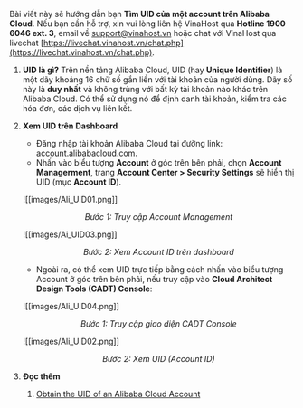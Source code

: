 Bài viết này sẽ hướng dẫn bạn **Tìm UID của một account trên Alibaba Cloud**. Nếu bạn cần hỗ trợ, xin vui lòng liên hệ VinaHost qua **Hotline 1900 6046 ext. 3**, email về [support@vinahost.vn](mailto:support@vinahost.vn) hoặc chat với VinaHost qua livechat [https://livechat.vinahost.vn/chat.php](https://livechat.vinahost.vn/chat.php).

1. **UID là gì?**
	Trên nền tảng Alibaba Cloud, UID (hay  **Unique Identifier**) là một dãy khoảng 16 chữ số gắn liền với tài khoản của người dùng. Dãy số này là **duy nhất** và không trùng với bất kỳ tài khoản nào khác trên Alibaba Cloud. Có thể sử dụng nó để định danh tài khoản, kiểm tra các hóa đơn, các dịch vụ liên kết.
2. **Xem UID trên Dashboard**
	- Đăng nhập tài khoản Alibaba Cloud tại đường link: [account.alibabacloud.com](https://account.alibabacloud.com/).
	- Nhấn vào biểu tượng **Account** ở góc trên bên phải, chọn **Account Managerment**, trang **Account Center > Security Settings** sẽ hiển thị UID (mục **Account ID**).
	
	![[images/Ali_UID01.png]]
	*<center>Bước 1: Truy cập Account Management</center>*
	
	 ![[images/Ai_UID03.png]]
	*<center>Bước 2: Xem Account ID trên dashboard</center>*
	
	- Ngoài ra, có thể xem UID trực tiếp bằng cách nhấn vào biểu tượng Account ở góc trên bên phải, nếu truy cập vào **Cloud Architect Design Tools (CADT) Console**:
	
	![[images/Ali_UID04.png]]
	*<center>Bước 1: Truy cập giao diện CADT Console</center>*
	
	![[images/Ali_UID02.png]]
	*<center>Bước 2: Xem UID (Account ID)</center>*
	
1. **Đọc thêm**
	1. [Obtain the UID of an Alibaba Cloud Account](https://www.alibabacloud.com/help/en/cadt/support/how-do-i-obtain-the-unique-identifier-of-an-alibaba-cloud-account)